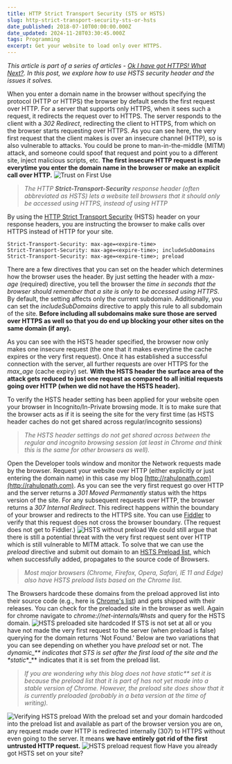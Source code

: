 ```yaml
---
title: HTTP Strict Transport Security (STS or HSTS)
slug: http-strict-transport-security-sts-or-hsts
date_published: 2018-07-10T00:00:00.000Z
date_updated: 2024-11-28T03:30:45.000Z
tags: Programming
excerpt: Get your website to load only over HTTPS.
---
```


*This article is part of a series of articles - [Ok I have got HTTPS! What Next?](__GHOST_URL__/blog/ok-i-have-got-https-what-next/). In this post, we explore how to use HSTS security header and the issues it solves.*

When you enter a domain name in the browser without specifying the protocol (HTTP or HTTPS) the browser by default sends the first request over HTTP. For a server that supports only HTTPS, when it sees such a request, it redirects the request over to HTTPS. The server responds to the client with a *302 Redirect*, redirecting the client to HTTPS, from which on the browser starts requesting over HTTPS. As you can see here, the very first request that the client makes is over an insecure channel (HTTP), so is also vulnerable to attacks. You could be prone to man-in-the-middle (MITM) attack, and someone could spoof that request and point you to a different site, inject malicious scripts, etc. **The first insecure HTTP request is made everytime you enter the domain name in the browser or make an explicit call over HTTP.**
![Trust on First Use](__GHOST_URL__/content/images/hsts_tofu.png)
> *The HTTP **Strict-Transport-Security** response header (often abbreviated as HSTS) lets a website tell browsers that it should only be accessed using HTTPS, instead of using HTTP*

By using the [HTTP Strict Transport Security](https://developer.mozilla.org/en-US/docs/Web/HTTP/Headers/Strict-Transport-Security) (HSTS) header on your response headers, you are instructing the browser to make calls over HTTPS instead of HTTP for your site.

    Strict-Transport-Security: max-age=<expire-time>
    Strict-Transport-Security: max-age=<expire-time>; includeSubDomains
    Strict-Transport-Security: max-age=<expire-time>; preload
    

There are a few directives that you can set on the header which determines how the browser uses the header. By just setting the header with a *max-age* (required) directive, you tell the browser the *time in seconds that the browser should remember that a site is only to be accessed using HTTPS*. By default, the setting affects only the current subdomain. Additionally, you can set the *includeSubDomains* directive to apply this rule to all subdomain of the site. **Before including all subdomains make sure those are served over HTTPS as well so that you do end up blocking your other sites on the same domain (if any).**

As you can see with the HSTS header specified, the browser now only makes one insecure request (the one that it makes everytime the cache expires or the very first request). Once it has established a successful connection with the server, all further requests are over HTTPS for the *max_age* (cache expiry) set. **With the HSTS header the surface area of the attack gets reduced to just one request as compared to all initial requests going over HTTP (when we did not have the HSTS header).**

To verify the HSTS header setting has been applied for your website open your browser in Incognito/In-Private browsing mode. It is to make sure that the browser acts as if it is seeing the site for the very first time (as HSTS header caches do not get shared across regular/incognito sessions)

> *The HSTS header settings do not get shared across between the regular and incognito browsing session (at least in Chrome and think this is the same for other browsers as well).*

Open the Developer tools window and monitor the Network requests made by the browser. Request your website over HTTP (either explicitly or just entering the domain name) in this case my blog [http://rahulpnath.com](http://rahulpnath.com). As you can see the very first request go over HTTP and the server returns a *301 Moved Permanently* status with the https version of the site. For any subsequent requests over HTTP, the browser returns a *307 Internal Redirect*. This redirect happens within the boundary of your browser and redirects to the HTTPS site. You can use [Fiddler](__GHOST_URL__/blog/fiddler-free-web-debugging-proxy/) to verify that this request does not cross the browser boundary. (The request does not get to Fiddler.)
![HSTS without preload](__GHOST_URL__/content/images/hsts_without_preload.png)
We could still argue that there is still a potential threat with the very first request sent over HTTP which is still vulnerable to MITM attack. To solve that we can use the *preload* directive and submit out domain to an [HSTS Preload list](https://hstspreload.org/), which when successfully added, propagates to the source code of Browsers.

> *Most major browsers (Chrome, Firefox, Opera, Safari, IE 11 and Edge) also have HSTS preload lists based on the Chrome list.*

The Browsers hardcode these domains from the preload approved list into their source code (e.g., here is [Chrome's list](https://chromium.googlesource.com/chromium/src/net/+/master/http/transport_security_state_static.json)) and gets shipped with their releases. You can check for the preloaded site in the browser as well. Again for chrome navigate to *chrome://net-internals/#hsts* and query for the HSTS domain.
![HSTS preloaded site hardcoded](__GHOST_URL__/content/images/hsts_preload_static_json.png)
If STS is not set at all or you have not made the very first request to the server (when preload is false) querying for the domain returns 'Not Found.' Below are two variations that you can see depending on whether you have *preload* set or not. The *dynamic_*_** indicates that STS is set after the first load of the site and the *static_*_** indicates that it is set from the preload list.

> *If you are wondering why this blog does not have _static_*_** set it is because the preload list that it is part of has not yet made into a stable version of Chrome. However, the preload site does show that it is currently preloaded (probably in a beta version at the time of writing)._

![Verifying HSTS preload](__GHOST_URL__/content/images/chrome_hsts_preload.png)
With the preload set and your domain hardcoded into the preload list and available as part of the browser version you are on, any request made over HTTP is redirected internally (307) to HTTPS without even going to the server. It means **we have entirely got rid of the first untrusted HTTP request.**
![HSTS preload request flow](__GHOST_URL__/content/images/hsts_internal_redirect_scott.png)
Have you already got HSTS set on your site?

